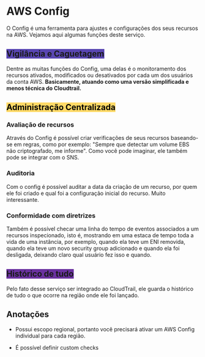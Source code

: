 # AWS Config
O Config é uma ferramenta para ajustes e configurações dos seus recursos na AWS.
Vejamos aqui algumas funções deste serviço.

## <span style="background-color: #5946B2">Vigilância e Caguetagem</span>
Dentre as muitas funções do Config, uma delas é o monitoramento dos recursos ativados, modificados ou desativados por cada um dos usuários da conta AWS. **Basicamente, atuando como uma versão simplificada e menos técnica do Cloudtrail.**


## <span style="background-color: #ffd966; color: black">Administração Centralizada</span>
### Avaliação de recursos
Através do Config é possível criar verificações de seus recursos baseando-se em regras, como por exemplo: "Sempre que detectar um volume EBS não criptografado, me informe". Como você pode imaginar, ele também pode se integrar com o SNS.

### Auditoria
Com o config é possível auditar a data da criação de um recurso, por quem ele foi criado e qual foi a configuração inicial do recurso. Muito interessante.

### Conformidade com diretrizes
Também é possível checar uma linha do tempo de eventos associados a um recursos inspecionado, isto é, mostrando em uma estaca de tempo toda a vida de uma instância, por exemplo, quando ela teve um ENI removida, quando ela teve um novo security group adicionado e quando ela foi desligada, deixando claro qual usuário fez isso e quando.


## <span style="background-color: #6a329f;">Histórico de tudo</span>
Pelo fato desse serviço ser integrado ao CloudTrail, ele guarda o histórico de tudo o que ocorre na região onde ele foi lançado.


## Anotações
- Possui escopo regional, portanto você precisará ativar um AWS Config individual para cada região.

- É possível definir custom checks 